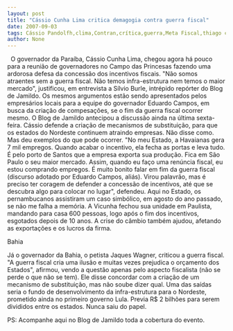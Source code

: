 ```yaml
---
layout: post
title: "Cássio Cunha Lima critica demagogia contra guerra fiscal"
date: 2007-09-03
tags: Cássio Pandolfh,clima,Contran,crítica,guerra,Meta Fiscal,thiago cunha
author: None
---
```

&nbsp;
O governador da Para&iacute;ba, C&aacute;ssio Cunha Lima, chegou agora h&aacute; pouco para a reuni&atilde;o de governadores no Campo das Princesas fazendo uma ardorosa defesa da concess&atilde;o dos incentivos fiscais.
&quot;N&atilde;o somos atraentes sem a guerra fiscal. N&atilde;o temos infra-estrutura nem temos o maior mercado&quot;, justificou, em entrevista a S&iacute;lvio Burle, intr&eacute;pido rep&oacute;rter do Blog de Jamildo.
Os mesmos argumentos est&atilde;o sendo apresentados pelos empres&aacute;rios locais para a equipe do governador Eduardo Campos, em busca da cria&ccedil;&atilde;o de compesa&ccedil;&otilde;es, se o fim da guerra fiscal ocorrer mesmo. O Blog de Jamildo antecipou a discuss&atilde;o ainda na &uacute;ltima sexta-feira.
C&aacute;ssio defende a cria&ccedil;&atilde;o de mecanismos de substitui&ccedil;&atilde;o, para que os estados do Nordeste continuem atraindo empresas. N&atilde;o disse como. Mas deu exemplos do que pode ocorrer.
&quot;No meu Estado, a Havaianas gera 7 mil empregos. Quando acabar o incentivo, ela fecha as portas e leva tudo. &Eacute; pelo porto de Santos que a empresa exporta sua produ&ccedil;&atilde;o. Fica em S&atilde;o Paulo o seu maior mercado. Assim, quando eu fa&ccedil;o uma ren&uacute;ncia fiscal, eu estou comprando empregos. &Eacute; muito bonito falar em fim da guerra fiscal (discurso adotado por Eduardo Campos, ali&aacute;s). Virou palavr&atilde;o, mas &eacute; preciso ter coragem de defender a concess&atilde;o de incentivos, at&eacute; que se descubra algo para colocar no lugar&quot;, defendeu.
Aqui no Estado, os pernambucanos assistiram um caso simb&oacute;lico, em agosto do ano passado, se n&atilde;o me falha a mem&oacute;ria. A Vicunha fechou sua unidade em Paulista, mandando para casa 600 pessoas, logo ap&oacute;s o fim dos incentivos, esgotados depois de 10 anos. A crise do c&acirc;mbio tamb&eacute;m ajudou, afetando as exporta&ccedil;&otilde;es e os lucros da firma.


Bahia


J&aacute; o governador da Bahia, o petista Jaques Wagner, criticou a guerra fiscal. &quot;A guerra fiscal cria uma ilus&atilde;o e muitas vezes prejudica o or&ccedil;amento dos Estados&quot;, afirmou, vendo a quest&atilde;o apenas pelo aspecto fiscalista (n&atilde;o se perde o que n&atilde;o se tem).
Ele disse concordar com a cria&ccedil;&atilde;o de um mecanismo de substitui&ccedil;&atilde;o, mas n&atilde;o soube dizer qual. Uma das sa&iacute;das seria o fundo de desenvolvimento da infra-estrutura para o Nordeste, prometido ainda no primeiro governo Lula. Previa R$ 2 bilh&otilde;es para serem divididos entre os estados. Nunca saiu do papel.

PS: Acompanhe aqui no Blog de Jamildo toda a cobertura do evento.
 